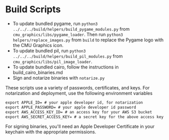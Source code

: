 # Build Scripts

* To update bundled pygame, run `python3 ../../../build/helpers/build_pygame_modules.py` from `cmu_graphics/libs/pygame_loader`. Then run `python3 helpers/replace_images.py` from `build` to replace the Pygame logo with the CMU Graphics icon.
* To update bundled pil, run `python3 ../../../build/helpers/build_pil_modules.py` from `cmu_graphics/libs/pil_image_loader`.
* To update bundled cairo, follow the instructions in build_cairo_binaries.md
* Sign and notarize binaries with `notarize.py`

These scripts use a variety of passwords, certificates, and keys. For notarization and deployment, use the following environment variables

```html
export APPLE_ID= # your apple developer id, for notarization
export APPLE_PASSWORD= # your apple developer id password
export AWS_ACCESS_KEY_ID= # an access key for your AWS S3 bucket
export AWS_SECRET_ACCESS_KEY= # a secret key for the above access key

```

For signing binaries, you'll need an Apple Developer Certificate in your keychain with the appropriate permissions.
